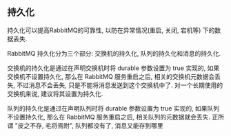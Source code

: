 
## 持久化

持久化可以提高RabbitMQ的可靠性, 以防在异常情况(重启, 关闭, 宕机等) 下的数据丢失. 

RabbitMQ 持久化分为三个部分: 交换机的持久化, 队列的持久化和消息的持久化.

交换机的持久化是通过在声明交换机时将 durable 参数设置为 true 实现的, 如果交换机不设置持久化, 那么在 RabbitMQ 服务重启之后, 相关的交换机元数据会丢失, 不过消息不会丢失, 只是不能将消息发送到这个交换机中了. 对一个长期使用的交换机来说, 建议将其设置为持久化.

队列的持久化是通过在声明队列时将 durable 参数设置为 true 实现的, 如果队列不设置持久化, 那么在 RabbitMQ 服务重启之后, 相关队列的元数据就会丢失. 正所谓 "皮之不存, 毛将焉附", 队列都没有了, 消息又能存到哪里

